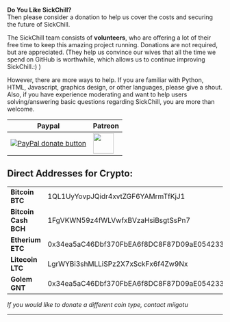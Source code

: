 **Do You Like SickChill?**  
Then please consider a donation to help us cover the costs and securing the future of SickChill.

The SickChill team consists of **volunteers**, who are offering a lot of their free time to keep this amazing project running. Donations are not required, but are appreciated. (They help us convince our wives that all the time we spend on GitHub is worthwhile, which allows us to continue improving SickChill.:) )

However, there are more ways to help. If you are familiar with Python, HTML, Javascript, graphics design, or other languages, please give a shout. Also, if you have experience moderating and want to help users solving/answering basic questions regarding SickChill, you are more than welcome.

| Paypal                                                                                                                                                                                                                                       | Patreon                                                                                                                                                   |
| -------------------------------------------------------------------------------------------------------------------------------------------------------------------------------------------------------------------------------------------- | --------------------------------------------------------------------------------------------------------------------------------------------------------- |
| [![PayPal donate button](https://www.paypalobjects.com/en_US/i/btn/btn_donateCC_LG.gif)](https://www.paypal.com/cgi-bin/webscr?cmd=_donations&business=ZAH24NCKDMX2L&item_name=SickChill&currency_code=USD&source=url "Donate using Paypal") | [<img src="https://github.githubassets.com/images/modules/site/icons/funding_platforms/patreon.svg" width="48">](https://patreon.com/SickChill "Patreon") |

## Direct Addresses for Crypto:

|                      |                                            |
| -------------------- | ------------------------------------------ |
| **Bitcoin BTC**      | 1QL1UyYovpJQidr4xvtZGF6YAMrmTfKjJ1         |
| **Bitcoin Cash BCH** | 1FgVKWN59z4fWLVwfxBVzaHsiBsgtSsPn7         |
| **Etherium ETC**     | 0x34ea5aC46Dbf370FbEA6f8DC8F87D09aE0542333 |
| **Litecoin LTC**     | LgrWYBi3shMLLiSPz2X7xSckFx6f4Zw9Nx         |
| **Golem GNT**        | 0x34ea5aC46Dbf370FbEA6f8DC8F87D09aE0542333 |

_If you would like to donate a different coin type, contact miigotu_

---
